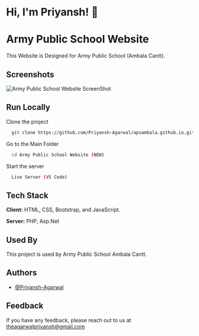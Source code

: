 
# Hi, I'm Priyansh! 👋

  
# Army Public School Website


This Website is Designed for Army Public School (Ambala Cantt).
## Screenshots

![Army Public School Website ScreenShot](https://user-images.githubusercontent.com/64775669/128635025-53f8ce19-b7a9-4986-a5f4-9d0d88cb50e1.png)

  
## Run Locally

Clone the project

```bash
  git clone https://github.com/Priyansh-Agarwal/apsambala.github.io.git
```

Go to the Main Folder

```bash
  cd Army Public School Website (NEW)

```

Start the server

```bash
  Live Server (VS Code)
```

  
## Tech Stack

**Client:** HTML, CSS, Bootstrap, and JavaScript.

**Server:** PHP, Asp.Net

  
## Used By

This project is used by Army Public School Ambala Cantt.


  
## Authors

- [@Priyansh-Agarwal](https://www.github.com/Priyansh-Agarwal)

  
## Feedback

If you have any feedback, please reach out to us at theagarwalpriyansh@gmail.com

  
